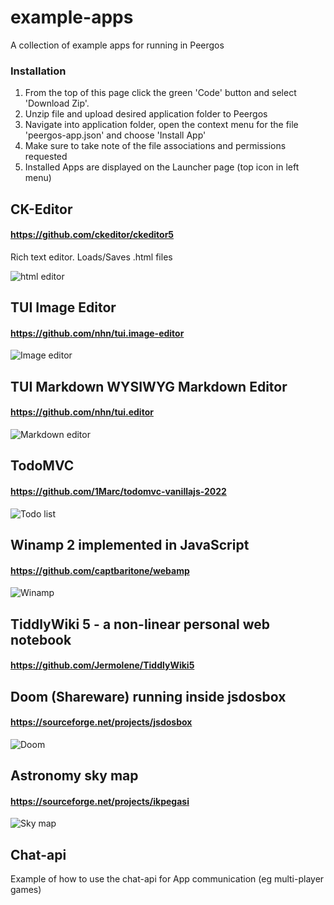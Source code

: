 # example-apps
A collection of example apps for running in Peergos

### Installation
1. From the top of this page click the green 'Code' button and select 'Download Zip'.
2. Unzip file and upload desired application folder to Peergos
3. Navigate into application folder, open the context menu for the file 'peergos-app.json' and choose 'Install App'
4. Make sure to take note of the file associations and permissions requested
5. Installed Apps are displayed on the Launcher page (top icon in left menu)


## CK-Editor
#### https://github.com/ckeditor/ckeditor5

Rich text editor. Loads/Saves .html files

![html editor](./screenshots/ck-editor.png)    

## TUI Image Editor
#### https://github.com/nhn/tui.image-editor

![Image editor](./screenshots/image-editor.png)

## TUI Markdown WYSIWYG Markdown Editor
#### https://github.com/nhn/tui.editor

![Markdown editor](./screenshots/markdown.png)

## TodoMVC
#### https://github.com/1Marc/todomvc-vanillajs-2022

![Todo list](./screenshots/todo.png)    

## Winamp 2 implemented in JavaScript
#### https://github.com/captbaritone/webamp

![Winamp](./screenshots/winamp.png)

## TiddlyWiki 5 - a non-linear personal web notebook
#### https://github.com/Jermolene/TiddlyWiki5


## Doom (Shareware) running inside jsdosbox
#### https://sourceforge.net/projects/jsdosbox

![Doom](./screenshots/doom.png)    

## Astronomy sky map
#### https://sourceforge.net/projects/ikpegasi

![Sky map](./screenshots/skymap.png)    

## Chat-api
Example of how to use the chat-api for App communication (eg multi-player games)





